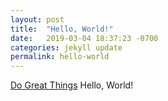 ```yaml
---
layout: post
title:  "Hello, World!"
date:   2019-03-04 18:37:23 -0700
categories: jekyll update
permalink: hello-world
---
```



[Do Great Things][justin-do-great-things]
Hello, World!

[justin-do-great-things]: https://www.youtube.com/watch?v=sNwWZQpbuvM










